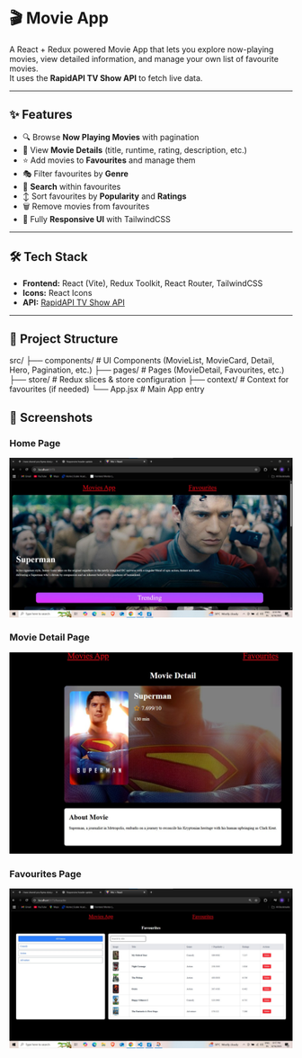 # 🎬 Movie App

A React + Redux powered Movie App that lets you explore now-playing movies, view detailed information, and manage your own list of favourite movies.  
It uses the **RapidAPI TV Show API** to fetch live data.  

---

## ✨ Features

- 🔍 Browse **Now Playing Movies** with pagination  
- 📄 View **Movie Details** (title, runtime, rating, description, etc.)  
- ⭐ Add movies to **Favourites** and manage them  
- 🎭 Filter favourites by **Genre**  
- 🔎 **Search** within favourites  
- ↕️ Sort favourites by **Popularity** and **Ratings**  
- 🗑️ Remove movies from favourites  
- 📱 Fully **Responsive UI** with TailwindCSS  

---

## 🛠️ Tech Stack

- **Frontend:** React (Vite), Redux Toolkit, React Router, TailwindCSS  
- **Icons:** React Icons  
- **API:** [RapidAPI TV Show API](https://rapidapi.com)  

---

## 📂 Project Structure

src/
├── components/ # UI Components (MovieList, MovieCard, Detail, Hero, Pagination, etc.)
├── pages/ # Pages (MovieDetail, Favourites, etc.)
├── store/ # Redux slices & store configuration
├── context/ # Context for favourites (if needed)
└── App.jsx # Main App entry


## 📸 Screenshots  

### Home Page  
![Home Page](./ScreenShots/home1.jpg)  

### Movie Detail Page  
![Movie Detail Page](./ScreenShots/moviedetail.jpg)  

### Favourites Page  
![Favourites Page](./ScreenShots/Favourite.jpg)  
